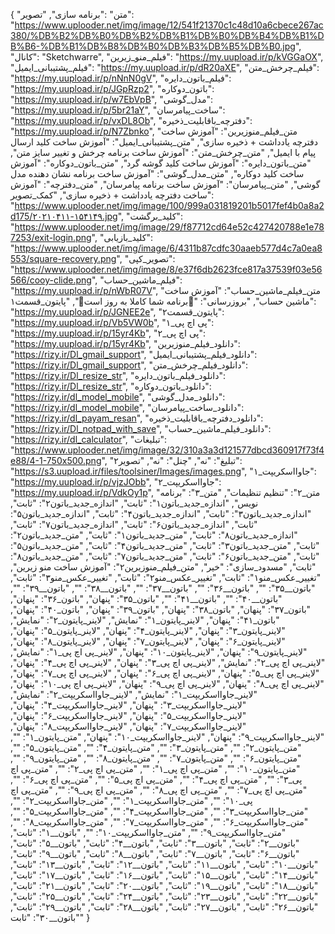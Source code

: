 {
  "متن" :"برنامه سازی",
  "تصویر": "https://www.uplooder.net/img/image/12/541f21370c1c48d10a6cbece267ac380/%DB%B2%DB%B0%DB%B2%DB%B1%DB%B0%DB%B4%DB%B1%DB%B6-%DB%B1%DB%B8%DB%B0%DB%B3%DB%B5%DB%B0.jpg",
  "کانال": "Sketchwarre",
  "فیلم_منو_زیرین": "https://my.uupload.ir/p/kVGGaOX",
  "فیلم_پشتیبانی_ایمیل": "https://my.uupload.ir/p/dR20aXE",
  "فیلم_چرخش_متن": "https://my.uupload.ir/p/nNnN0gV",
  "فیلم_باتون_دایره": "https://my.uupload.ir/p/JGpRzp2",
  "باتون_دوکاره": "https://my.uupload.ir/p/w7EbVpB",
  "مدل_گوشی": "https://my.uupload.ir/p/5br21aY",
  "ساخت_پیامرسان": "https://my.uupload.ir/p/vxDL8Ob",
  "دفترچه_باقابلیت_ذخیره": "https://my.uupload.ir/p/N7Zbnko",
  "متن_فیلم_منوزیرین": "آموزش ساخت دفترچه یادداشت + ذخیره سازی",
  "متن_پشتیبانی_ایمیل": "آموزش ساخت کلید ارسال پیام با ایمیل",
  "متن_چرخش_متن": "آموزش ساخت برنامه چرخش و تغییر سایز متن",
  "متن_باتون_دایره": "آموزش ساخت کلید گوشه گرد",
  "متن_باتون_دوکاره": "آموزش ساخت کلید دوکاره",
  "متن_مدل_گوشی": "آموزش ساخت برنامه نشان دهنده مدل گوشی",
  "متن_پیامرسان": "آموزش ساخت برنامه پیامرسان",
  "متن_دفترچه": "آموزش ساخت دفترچه یادداشت + ذخیره سازی",
  "کمک_تصویر": "https://www.uplooder.net/img/image/100/999a031819201b5017fef4b0a8a2d175/۲۰۲۱۰۴۱۱-۱۵۴۱۴۹.jpg",
  "کلید_برگشت": "https://www.uplooder.net/img/image/29/f87712cd64e52c427420788e1e787253/exit-login.png",
  "کلید_بازیابی": "https://www.uplooder.net/img/image/6/4311b87cdfc30aaeb577d4c7a0ea8553/square-recovery.png",
  "تصویر_کپی": "https://www.uplooder.net/img/image/8/e37f6db2623fce817a37539f03e56566/cooy-clide.png",
  "فیلم_ماشین_حساب": "https://my.uupload.ir/p/nWbR07V",
  "متن_فیلم_ماشین_حساب": "آموزش ساخت ماشین حساب",
  "بروزرسانی": "🤩برنامه شما کاملا به روز است🤩",
  "پایتون_قسمت۱": "https://my.uupload.ir/p/JGNEE2e",
  "پایتون_قسمت۲": "https://my.uupload.ir/p/Vb5VW0b",
  "پی اچ پی_۱": "https://my.uupload.ir/p/15yr4Kb",
  "پی اچ پی_۲": "https://my.uupload.ir/p/15yr4Kb",
  "دانلود_فیلم_منوزیرین": "https://rizy.ir/Dl_gmail_support",
  "دانلود_فیلم_پشتیبانی_ایمیل": "https://rizy.ir/Dl_gmail_support",
  "دانلود_فیلم_چرخش_متن": "https://rizy.ir/Dl_resize_str",
  "دانلود_فیلم_باتون_دایره": "https://rizy.ir/Dl_resize_str",
  "دانلود_باتون_دوکاره": "https://rizy.ir/dl_model_mobile",
  "دانلود_مدل_گوشی": "https://rizy.ir/dl_model_mobile",
  "دانلود_ساخت_پیامرسان": "https://rizy.ir/dl_payam_resan",
  "دانلود_دفترچه_باقابلیت_ذخیره": "https://rizy.ir/Dl_notpad_with_save",
  "دانلود_فیلم_ماشین_حساب": "https://rizy.ir/dl_calculator",
  "تبلیغات": "https://www.uplooder.net/img/image/32/310a3a3d121577dbcd360917f73f4e88/4-1-750x500.png",
  "تبلیغ": "نه",
  "چنل": "نه",
  "تصویر۲": "https://s3.uupload.ir/files/toolsiner/Images/images.png",
  "جاوااسکریپت_۱": "https://my.uupload.ir/p/vjzJObb",
  "جاوااسکریپت_۲": "https://my.uupload.ir/p/VdkOy1p",
  "متن_۲": "تنظیم تنظیمات",
  "متن_۳": "برنامه نویس",
  "اندازه_جدید_باتون۱": "ثابت",
  "اندازه_جدید_باتون۲": "ثابت",
  "اندازه_جدید_باتون۳": "ثابت",
  "اندازه_جدید_باتون۴": "ثابت",
  "اندازه_جدید_باتون۵": "ثابت",
  "اندازه_جدید_باتون۶": "ثابت",
  "اندازه_جدید_باتون۷": "ثابت",
  "اندازه_جدید_باتون۸": "ثابت",
  "متن_جدید_باتون۱": "ثابت",
  "متن_جدید_باتون۲": "ثابت",
  "متن_جدید_باتون۳": "ثابت",
  "متن_جدید_باتون۴": "ثابت",
  "متن_جدید_باتون۵": "ثابت",
  "متن_جدید_باتون۶": "ثابت",
  "متن_جدید_باتون۷": "ثابت",
  "متن_جدید_باتون۸": "ثابت",
  "مسدود_سازی": "خیر",
  "متن_فیلم_منوزیرین۲": "آموزش ساخت منو زیرین",
  "تغییر_عکس_منو۱": "ثابت",
  "تغییر_عکس_منو۲": "ثابت",
  "تغییر_عکس_منو۳": "ثابت",
  "باتون__۳۵": "",
  "باتون__۳۶": "",
  "باتون__۳۷": "",
  "باتون__۳۸": "",
  "باتون__۳۹": "",
  "باتون__۴۰": "",
  "باتون__۴۱": "",
  "باتون_۳۵": "پنهان",
  "باتون_۳۶": "پنهان",
  "باتون_۳۷": "پنهان",
  "باتون_۳۸": "پنهان",
  "باتون_۳۹": "پنهان",
  "باتون_۴۰": "پنهان",
  "باتون_۴۱": "پنهان",
  "لاینر_پایتون_۱": "نمایش",
  "لاینر_پایتون_۲": "نمایش",
  "لاینر_پایتون_۳": "پنهان",
  "لاینر_پایتون_۴": "پنهان",
  "لاینر_پایتون_۵": "پنهان",
  "لاینر_پایتون_۶": "پنهان",
  "لاینر_پایتون_۷": "پنهان",
  "لاینر_پایتون_۸": "پنهان",
  "لاینر_پایتون_۹": "پنهان",
  "لاینر_پایتون_۱۰": "پنهان",
  "لاینر_پی اچ پی_۱": "نمایش",
  "لاینر_پی اچ پی_۲": "نمایش",
  "لاینر_پی اچ پی_۳": "پنهان",
  "لاینر_پی اچ پی_۴": "پنهان",
  "لاینر_پی اچ پی_۵": "پنهان",
  "لاینر_پی اچ پی_۶": "پنهان",
  "لاینر_پی اچ پی_۷": "پنهان",
  "لاینر_پی اچ پی_۸": "پنهان",
  "لاینر_پی اچ پی_۹": "پنهان",
  "لاینر_پی اچ پی_۱۰": "پنهان",
  "لاینر_جاوااسکریپت_۱": "نمایش",
  "لاینر_جاوااسکریپت_۲": "نمایش",
  "لاینر_جاوااسکریپت_۳": "پنهان",
  "لاینر_جاوااسکریپت_۴": "پنهان",
  "لاینر_جاوااسکریپت_۵": "پنهان",
  "لاینر_جاوااسکریپت_۶": "پنهان",
  "لاینر_جاوااسکریپت_۷": "پنهان",
  "لاینر_جاوااسکریپت_۸": "پنهان",
  "لاینر_جاوااسکریپت_۹": "پنهان",
  "لاینر_جاوااسکریپت_۱۰": "پنهان",
  "متن_پایتون_۱": "",
  "متن_پایتون_۲": "",
  "متن_پایتون_۳": "",
  "متن_پایتون_۴": "",
  "متن_پایتون_۵": "",
  "متن_پایتون_۶": "",
  "متن_پایتون_۷": "",
  "متن_پایتون_۸": "",
  "متن_پایتون_۹": "",
  "متن_پایتون_۱۰": "",
  "متن_پی اچ پی_۱": "",
  "متن_پی اچ پی_۲": "",
  "متن_پی اچ پی_۳": "",
  "متن_پی اچ پی_۴": "",
  "متن_پی اچ پی_۵": "",
  "متن_پی اچ پی_۶": "",
  "متن_پی اچ پی_۷": "",
  "متن_پی اچ پی_۸": "",
  "متن_پی اچ پی_۹": "",
  "متن_پی اچ پی_۱۰": "",
  "متن_جاوااسکریپت_۱": "",
  "متن_جاوااسکریپت_۲": "",
  "متن_جاوااسکریپت_۳": "",
  "متن_جاوااسکریپت_۴": "",
  "متن_جاوااسکریپت_۵": "",
  "متن_جاوااسکریپت_۶": "",
  "متن_جاوااسکریپت_۷": "",
  "متن_جاوااسکریپت_۸": "",
  "متن_جاوااسکریپت_۹": "",
  "متن_جاوااسکریپت_۱۰": "",
  "باتون__۱": "ثابت",
  "باتون__۲": "ثابت",
  "باتون__۳": "ثابت",
  "باتون__۴": "ثابت",
  "باتون__۵": "ثابت",
  "باتون__۶": "ثابت",
  "باتون__۷": "ثابت",
  "باتون__۸": "ثابت",
  "باتون__۹": "ثابت",
  "باتون__۱۰": "ثابت",
  "باتون__۱۱": "ثابت",
  "باتون__۱۲": "ثابت",
  "باتون__۱۳": "ثابت",
  "باتون__۱۴": "ثابت",
  "باتون__۱۵": "ثابت",
  "باتون__۱۶": "ثابت",
  "باتون__۱۷": "ثابت",
  "باتون__۱۸": "ثابت",
  "باتون__۱۹": "ثابت",
  "باتون__۲۰": "ثابت",
  "باتون__۲۱": "ثابت",
  "باتون__۲۲": "ثابت",
  "باتون__۲۳": "ثابت",
  "باتون__۲۴": "ثابت",
  "باتون__۲۵": "ثابت",
  "باتون__۲۶": "ثابت",
  "باتون__۲۷": "ثابت",
  "باتون__۲۸": "ثابت",
  "باتون__۲۹": "ثابت",
  "باتون__۳۰": "ثابت"
}
